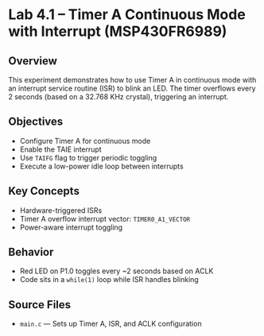 # Lab 4.1 – Timer A Continuous Mode with Interrupt (MSP430FR6989)

## Overview
This experiment demonstrates how to use Timer A in continuous mode with an interrupt service routine (ISR) to blink an LED. The timer overflows every 2 seconds (based on a 32.768 KHz crystal), triggering an interrupt.

## Objectives
- Configure Timer A for continuous mode
- Enable the TAIE interrupt
- Use `TAIFG` flag to trigger periodic toggling
- Execute a low-power idle loop between interrupts

## Key Concepts
- Hardware-triggered ISRs
- Timer A overflow interrupt vector: `TIMER0_A1_VECTOR`
- Power-aware interrupt toggling

## Behavior
- Red LED on P1.0 toggles every ~2 seconds based on ACLK
- Code sits in a `while(1)` loop while ISR handles blinking

## Source Files
- `main.c` — Sets up Timer A, ISR, and ACLK configuration
